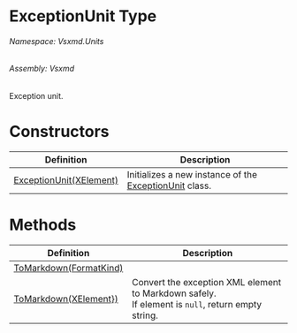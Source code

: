 <a name='T-Vsxmd-Units-ExceptionUnit'></a>
# ExceptionUnit Type

###### Namespace:  Vsxmd.Units

###### Assembly:  Vsxmd

Exception unit.

# Constructors

| Definition | Description |
|-|-|
| [ExceptionUnit(XElement)](Constructors/Constructors.md) | Initializes a new instance of the [ExceptionUnit](#) class. |

# Methods

| Definition | Description |
|-|-|
| [ToMarkdown(FormatKind)](Methods/ToMarkdown.md) |  |
| [ToMarkdown(XElement})](Methods/ToMarkdown.md) | Convert the exception XML element to Markdown safely.<br/>If element is `null`, return empty string. |
